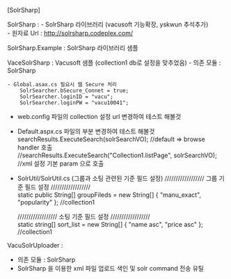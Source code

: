 [SolrSharp]

SolrSharp : 
	- SolrSharp 라이브러리 (vacusoft 기능확장, yskwun 추석추가)<br>
	- 원자료 Url : http://solrsharp.codeplex.com/
			
SolrSharp.Example : SolrSharp 라이브러리 샘플


VaceSolrSharp : Vacusoft 샘플 (collection1 db로 설정을 맞추었음)
	- 의존 모듈 : SolrSharp
	
	- Global.asax.cs 필요시 웹 Secure 처리
        SolrSearcher.bSecure_Connet = true;
        SolrSearcher.loginID = "vacu";
        SolrSearcher.loginPW = "vacu10041";
        
   - web.config 파일의 collection 설정 url 변경하여 테스트 해볼것
		<solr>
			<server mode="ReadWrite" url="http://localhost:8983/solr/collection1"/>
		</solr>

   - Default.aspx.cs 파일의 부분 변경하여 테스트 해볼것<br>
            searchResults.ExecuteSearch(solrSearchVO); //default => browse handler 호출<br>
            //searchResults.ExecuteSearch("Collection1.listPage", solrSearchVO); //xml 설정 기본 param 으로 호출<br>

   - SolrUtil/SolrUtil.cs (그룹과 소팅 관련된 기준 필드 설정)
		////////////////// 그룹 기준 필드 설정 //////////////////<br>
		static public String[] groupFileds = new String[] { "manu_exact", "popularity" }; //collection1<br>

        ////////////////// 소팅 기준 필드 설정 //////////////////<br>
        static string[] sort_list = new String[] { "name asc", "price asc" }; //collection1<br>

VacuSolrUploader : 
   - 의존 모듈 : SolrSharp<br>
   - SolrSharp 을 이용한 xml 파일 업로드 색인 및 solr command 전송 유틸<br>
